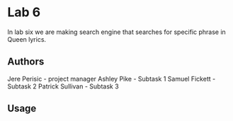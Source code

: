 # Lab 6 
In lab six we are making search engine that searches for specific phrase in Queen lyrics.

## Authors
Jere Perisic - project manager
Ashley Pike - Subtask 1
Samuel Fickett - Subtask 2 
Patrick Sullivan - Subtask 3

## Usage 